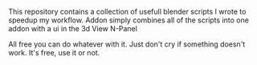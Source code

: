 This repository contains a collection of usefull blender scripts I wrote to speedup my workflow.
Addon simply combines all of the scripts into one addon with a ui in the 3d View N-Panel

All free you can do whatever with it. Just don't cry if something doesn't work. It's free, use it or not.

